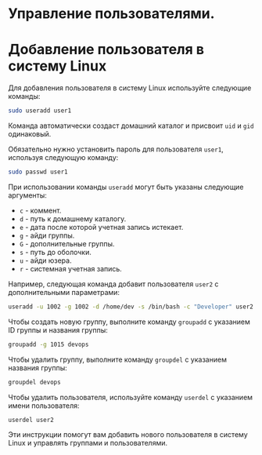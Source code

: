 # Управление пользователями.

# Добавление пользователя в систему Linux

Для добавления пользователя в систему Linux используйте следующие команды:

```bash
sudo useradd user1
```

Команда автоматически создаст домашний каталог и присвоит `uid` и `gid` одинаковый.

Обязательно нужно установить пароль для пользователя `user1`, используя следующую команду:

```bash
sudo passwd user1
```

При использовании команды `useradd` могут быть указаны следующие аргументы:

- `c` - коммент.
- `d` - путь к домашнему каталогу.
- `e` - дата после которой учетная запись истекает.
- `g` - айди группы.
- `G` - дополнительные группы.
- `s` - путь до оболочки.
- `u` - айди юзера.
- `r` - системная учетная запись.

Например, следующая команда добавит пользователя `user2` с дополнительными параметрами:

```bash
useradd -u 1002 -g 1002 -d /home/dev -s /bin/bash -c "Developer" user2
```

Чтобы создать новую группу, выполните команду `groupadd` с указанием ID группы и названия группы:

```bash
groupadd -g 1015 devops
```

Чтобы удалить группу, выполните команду `groupdel` с указанием названия группы:

```bash
groupdel devops
```

Чтобы удалить пользователя, используйте команду `userdel` с указанием имени пользователя:

```bash
userdel user2
```

Эти инструкции помогут вам добавить нового пользователя в систему Linux и управлять группами и пользователями.